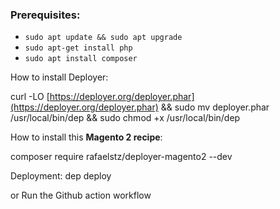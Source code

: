 ### Prerequisites:

- `sudo apt update && sudo apt upgrade`
- `sudo apt-get install php`
- `sudo apt install composer`

How to install Deployer:

curl -LO [https://deployer.org/deployer.phar](https://deployer.org/deployer.phar) && sudo mv deployer.phar /usr/local/bin/dep && sudo chmod +x /usr/local/bin/dep

How to install this **Magento 2 recipe**:

composer require rafaelstz/deployer-magento2 --dev

Deployment:
dep deploy

or 
Run the Github action workflow